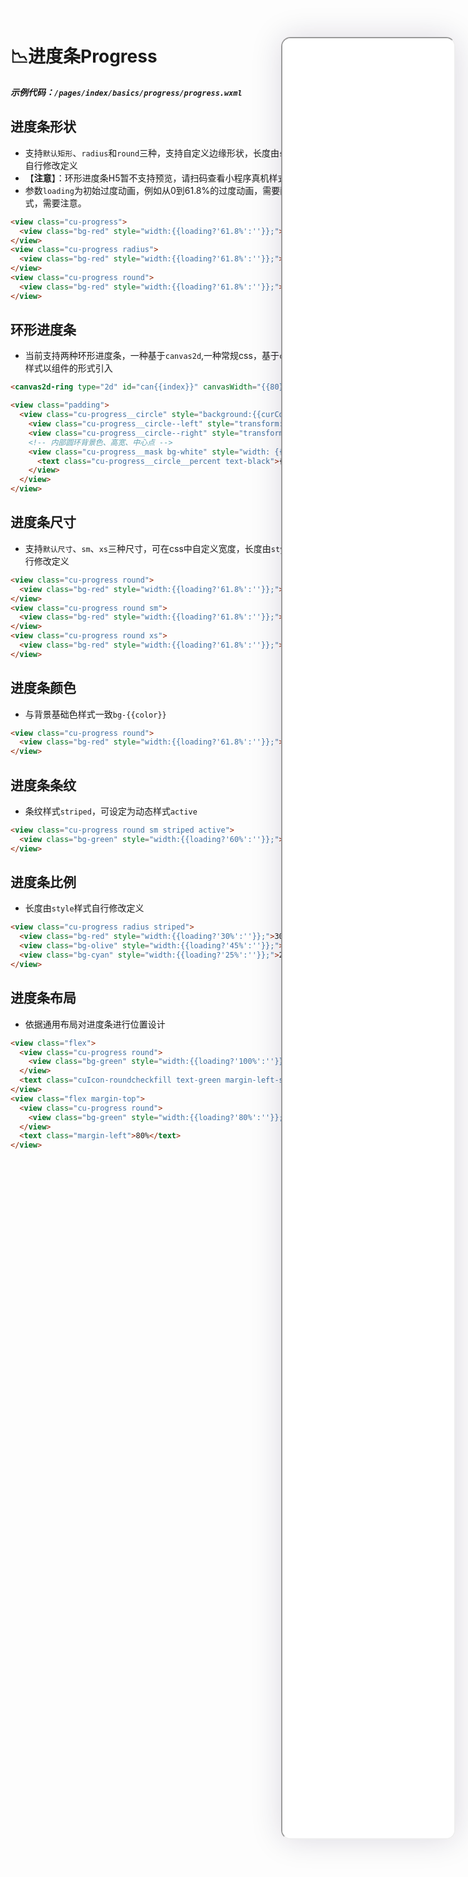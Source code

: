 <!--
 * @Descripttion: 
 * @version: V1.0
 * @Author: Xiaokang Lei
 * @email: lxk201808@163.com
 * @Date: 2022-12-02 17:30:18
 * @LastEditors: Xiaokang Lei
 * @LastEditTime: 2023-01-13 15:58:07
-->

<div class="minipre" style="width:18%; min-width:275px; height:90%; float:right; position:fixed; right:2.5%;top:2%;z-index:99;">
    <iframe src="./h5/index.html#/pages/index/basics/progress/progress" width="100%" height="80%" style="border-radius:15px; box-shadow:0 0 50px 0px rgb(30 0 60 / 15%);"></iframe>
</div>

# 📉进度条Progress

***示例代码：`/pages/index/basics/progress/progress.wxml`***

## 进度条形状

- 支持`默认矩形`、`radius`和`round`三种，支持自定义边缘形状，长度由`style`样式自行修改定义
- 【**注意**】：环形进度条H5暂不支持预览，请扫码查看小程序真机样式。
- 参数`loading`为初始过度动画，例如从0到61.8%的过度动画，需要配合`js`样式，需要注意。

```html
<view class="cu-progress">
  <view class="bg-red" style="width:{{loading?'61.8%':''}};">61.8%</view>
</view>
<view class="cu-progress radius">
  <view class="bg-red" style="width:{{loading?'61.8%':''}};">61.8%</view>
</view>
<view class="cu-progress round">
  <view class="bg-red" style="width:{{loading?'61.8%':''}};">61.8%</view>
</view>
```

## 环形进度条

- 当前支持两种环形进度条，一种基于`canvas2d`,一种常规css，基于`canvas2d`的样式以组件的形式引入

```html
<canvas2d-ring type="2d" id="can{{index}}" canvasWidth="{{80}}" f_weight="bold" lineColor="{{item.lineColor}}" value="{{item.value}}" valueColor="#333" f_size="15" lineWidth="{{item.lineWidth}}" title="{{'GA'}}"></canvas2d-ring>
````

```html
<view class="padding">
  <view class="cu-progress__circle" style="background:{{curColor}}; height: {{circleDiam}}px; width: {{circleDiam}}px;">
    <view class="cu-progress__circle--left" style="transform:{{rotateLeft}}; width: {{circleDiam}}px; height: {{circleDiam}}px; clip:rect(0, {{circleDiam / 2}}px, auto, 0); background:{{bgColor}}; transition-duration:{{durationLeft}};"></view>
    <view class="cu-progress__circle--right" style="transform:{{rotateRight}}; width: {{circleDiam}}px; height: {{circleDiam}}px; clip:rect(0, auto, auto, {{circleDiam / 2}}px); background: {{backgroundRight}}; transition-duration:{{durationRight}};"></view>
    <!-- 内部圆环背景色、高宽、中心点 -->
    <view class="cu-progress__mask bg-white" style="width: {{cententDiam}}px; height: {{cententDiam}}px; left: {{(circleDiam - cententDiam) / 2}}px; top: {{(circleDiam - cententDiam) / 2}}px">
      <text class="cu-progress__circle__percent text-black">{{value}}%</text>
    </view>
  </view>
</view>
```

## 进度条尺寸

- 支持`默认尺寸`、`sm`、`xs`三种尺寸，可在css中自定义宽度，长度由`style`样式自行修改定义

```html
<view class="cu-progress round">
  <view class="bg-red" style="width:{{loading?'61.8%':''}};"></view>
</view>
<view class="cu-progress round sm">
  <view class="bg-red" style="width:{{loading?'61.8%':''}};"></view>
</view>
<view class="cu-progress round xs">
  <view class="bg-red" style="width:{{loading?'61.8%':''}};"></view>
</view>
```

## 进度条颜色

- 与背景基础色样式一致`bg-{{color}}`

```html
<view class="cu-progress round">
  <view class="bg-red" style="width:{{loading?'61.8%':''}};"></view>
</view>
```

## 进度条条纹

- 条纹样式`striped`，可设定为动态样式`active`

```html
<view class="cu-progress round sm striped active">
  <view class="bg-green" style="width:{{loading?'60%':''}};"></view>
</view>
```

## 进度条比例

- 长度由`style`样式自行修改定义

```html
<view class="cu-progress radius striped">
  <view class="bg-red" style="width:{{loading?'30%':''}};">30%</view>
  <view class="bg-olive" style="width:{{loading?'45%':''}};">45%</view>
  <view class="bg-cyan" style="width:{{loading?'25%':''}};">25%</view>
</view>
```

## 进度条布局

- 依据通用布局对进度条进行位置设计

```html
<view class="flex">
  <view class="cu-progress round">
    <view class="bg-green" style="width:{{loading?'100%':''}};"></view>
  </view>
  <text class="cuIcon-roundcheckfill text-green margin-left-sm"></text>
</view>
<view class="flex margin-top">
  <view class="cu-progress round">
    <view class="bg-green" style="width:{{loading?'80%':''}};"></view>
  </view>
  <text class="margin-left">80%</text>
</view>
```
